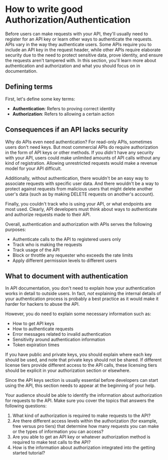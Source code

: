 # How to write good Authorization/Authentication

Before users can make requests with your API, they'll usually need to register for an API key or learn other ways to authenticate the requests. APIs vary in the way they authenticate users. Some APIs require you to include an API key in the request header, while other APIs require elaborate security due to the need to protect sensitive data, prove identity, and ensure the requests aren't tampered with. In this section, you'll learn more about authentication and authorization and what you should focus on in documentation.

## Defining terms

First, let's define some key terms:

* **Authentication**: Refers to proving correct identity
* **Authorization**: Refers to allowing a certain action

## Consequences if an API lacks security

Why do APIs even need authentication? For read-only APIs, sometimes users don't need keys. But most commercial APIs do require authorization in the form of API keys or other methods. If you *didn't* have any security with your API, users could make unlimited amounts of API calls without any kind of registration. Allowing unrestricted requests would make a revenue model for your API difficult.

Additionally, without authentication, there wouldn't be an easy way to associate requests with specific user data. And there wouldn't be a way to protect against requests from malicious users that might delete another user's data (such as by making DELETE requests on another's account).

Finally, you couldn't track who is using your API, or what endpoints are most used. Clearly, API developers must think about ways to authenticate and authorize requests made to their API.

Overall, authentication and authorization with APIs serves the following purposes:

* Authenticate calls to the API to registered users only
* Track who is making the requests
* Track usage of the API
* Block or throttle any requester who exceeds the rate limits
* Apply different permission levels to different users

## What to document with authentication

In API documentation, you don't need to explain how your authentication works in detail to outside users. In fact, *not* explaining the internal details of your authentication process is probably a best practice as it would make it harder for hackers to abuse the API.

However, you do need to explain some necessary information such as:

* How to get API keys
* How to authenticate requests
* Error messages related to invalid authentication
* Sensitivity around authentication information
* Token expiration times

If you have public and private keys, you should explain where each key should be used, and note that private keys should not be shared. If different license tiers provide different access to the API calls, these licensing tiers should be explicit in your authorization section or elsewhere.

Since the API keys section is usually essential before developers can start using the API, this section needs to appear at the beginning of your help.

Your audience should be able to identify the information about authorization for requests to the API. Make sure you cover the topics that answers the following questions:

1. What kind of authorization is required to make requests to the API?
2. Are there different access levels within the authorization (for example, free versus pro tiers) that determine how many requests you can make or the types of information you can access?
3. Are you able to get an API key or whatever authorization method is required to make test calls to the API?
4. How is the information about authorization integrated into the getting started tutorial?